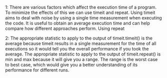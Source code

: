 1:
There are various factors which affect the execution time of a program. To minimize the effects of this we can use timeit and repeat. Using timeit aims to deal with noise by using a single time measurement when executing the code. It is useful to obtain an average execution time and can help compare how different approaches perform. Using repeat 

2:
The appropriate statistic to apply to the output of timeit.timeit() is the average because timeit results in a single measurement for the time of all executions so it would tell you the overall performance if you took the average. The appropriate statistic to apply to the output of timeit.repeat() is min and max because it will give you a range. The range is the worst case to best case, which would give you a better understanding of its performance for different runs.
